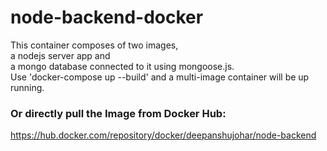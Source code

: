 # node-backend-docker
This container composes of two images,<br/> a nodejs server app and <br/> a mongo database connected to it using mongoose.js.
<br/> Use 'docker-compose up --build'
and a multi-image container will be up running.

### Or directly pull the Image from Docker Hub: <br/>
https://hub.docker.com/repository/docker/deepanshujohar/node-backend
